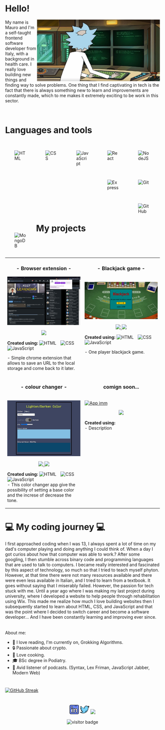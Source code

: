 # Hello!

<img align="right" width="400px" height="200px" src="https://raw.githubusercontent.com/maurobusso/maurobusso/main/gZJnF8uBFF2cy-LgHRk0ZR86e3iVKtWMQdZJbatwhXo.webp" /> 

My name is Mauro and I'm a self-taught frontend software developer from Italy, with a background in health care. I really love building new things and finding way to solve problems. One thing that I find captivating in tech is the fact that there is always something new to learn and improvements are constantly made, which to me   makes it extremely exciting to be work in this sector.

<br/>

# Languages and tools

<img align="left" alt="HTML" width="8%" style="padding:6%;" src="https://cdn.jsdelivr.net/gh/devicons/devicon/icons/html5/html5-plain-wordmark.svg" />
<img align="left" alt="CSS" width="8%" style="padding:6%;" src="https://cdn.jsdelivr.net/gh/devicons/devicon/icons/css3/css3-plain-wordmark.svg" />
<img align="left" alt="JavaScript" width="8%" style="padding:6%;" src="https://cdn.jsdelivr.net/gh/devicons/devicon/icons/javascript/javascript-plain.svg"/>
<img align="left" alt="React" width="8%" style="padding:6%;" src="https://cdn.jsdelivr.net/gh/devicons/devicon/icons/react/react-original-wordmark.svg"/>
<img align="left" alt="NodeJS" width="8%" style="padding:6%;" src="https://cdn.jsdelivr.net/gh/devicons/devicon/icons/nodejs/nodejs-plain-wordmark.svg"/>
<img align="left" alt="Express" width="8%" style="padding:6%;" src="https://cdn.jsdelivr.net/gh/devicons/devicon/icons/express/express-original-wordmark.svg"/>      
<img align="left" alt="Git" width="8%" style="padding:6%;" src="https://cdn.jsdelivr.net/gh/devicons/devicon/icons/git/git-plain-wordmark.svg" />
<img align="left" alt="GitHub" width="8%" style="padding:6%;" src="https://cdn.jsdelivr.net/gh/devicons/devicon/icons/github/github-original-wordmark.svg"/>
<img align="left" alt="MongoDB" width="8%" style="padding:6%;" src="https://cdn.jsdelivr.net/gh/devicons/devicon/icons/mongodb/mongodb-plain-wordmark.svg"/>
<br />
<br />
<br />

#

# My projects

<table>
  <tr>
<!-- 1 project -->
    <td width="50%" valign="top"> 
      <h3 align="center">- Browser extension -</h3>
        <a target="_blank" href="brave://extensions/?id=gjfejbeahhdnmelbcfoafcbidelfcdjm">
            <img src="https://github.com/maurobusso/Chrome-Extension/blob/main/Extension.jpg" width="100%" />
        </a>
        <br />
        <p align="center">
           <a href="https://github.com/maurobusso/Chrome-Extension">
            <img src="https://img.shields.io/static/v1?label=|&message=REPO&color=23555f&style=plastic&logo=github&logo-color=white"/>
           </a>  
           <!-- this is the link to the personal website (still need to be developed)
           <a href="link to app" target="_blank">
             <img src="https://img.shields.io/static/v1?label=|&message=WEBSITE&color=cdf998&style=plastic&logo=wordpress&logo-color=white"/>
           </a>
           -->
         </p>
         <p>
            <strong> Created using: </strong>
            <img alt="HTML" width="25px" style="padding-right:10px;" src="https://cdn.jsdelivr.net/gh/devicons/devicon/icons/html5/html5-plain-wordmark.svg"/>
            <img alt="CSS" width="25px" style="padding-right:10px;" src="https://cdn.jsdelivr.net/gh/devicons/devicon/icons/css3/css3-plain-wordmark.svg" />
            <img alt="JavaScript" width="25px" style="padding-right:10px;" src="https://cdn.jsdelivr.net/gh/devicons/devicon/icons/javascript/javascript-plain.svg" /> 
         </p> 
         <p>
          - Simple chrome extension that allows to save an URL to the local storage and come back to it later.
         </p>
    </td>  
<!-- 2 project -->
     <td width="50%" valign="top"> 
      <h3 align="center">- Blackjack game -</h3>
        <br />
        <a target="_blank" href="https://github.com/maurobusso/Blackjack_game">
            <img width="100%" src="https://github.com/maurobusso/Blackjack_game/blob/main/img.png" />
        </a>
        <br />
        <p align="center">
           <a href="https://github.com/maurobusso/Blackjack_game">
            <img src="https://img.shields.io/static/v1?label=|&message=REPO&color=23555f&style=plastic&logo=github&logo-color=white"/>
           </a>  
           <a href="https://blackjack-game-mauro.netlify.app">
             <img src="https://img.shields.io/static/v1?label=|&message=WEBSITE&color=cdf998&style=plastic&logo=wordpress&logo-color=white"/>
           </a>
         </p>
        <p>
            <strong> Created using: </strong>
            <img alt="HTML" width="25px" style="padding-right:10px;" src="https://cdn.jsdelivr.net/gh/devicons/devicon/icons/html5/html5-plain-wordmark.svg"/>
            <img alt="CSS" width="25px" style="padding-right:10px;" src="https://cdn.jsdelivr.net/gh/devicons/devicon/icons/css3/css3-plain-wordmark.svg" />
            <img alt="JavaScript" width="25px" style="padding-right:10px;" src="https://cdn.jsdelivr.net/gh/devicons/devicon/icons/javascript/javascript-plain.svg" /> 
        </p>
        <p>
         - One player blackjack game.
        </p>  
    </td>
    </tr>
    <tr>
<!-- 3 project -->
     <td width="50%" valign="top"> 
      <h3 align="center">- colour changer -</h3>
        <br />
        <a target="_blank" href="https://color-change-app.netlify.app">
            <img width="100%" src="https://github.com/maurobusso/color-change-tool/blob/main/immage.jpg">
        </a>
        <br />
        <p align="center">
          <a href="https://github.com/maurobusso/colour-change-tool">
            <img src="https://img.shields.io/static/v1?label=|&message=REPO&color=23555f&style=plastic&logo=github&logo-color=white"/>
          </a>  
          <a href="https://color-change-app.netlify.app/">
             <img src="https://img.shields.io/static/v1?label=|&message=WEBSITE&color=cdf998&style=plastic&logo=wordpress&logo-color=white"/>
           </a>
           <!-- this is the link to the personal website (still need to be developed)
           <a href="link to app" target="_blank">
             <img src="https://img.shields.io/static/v1?label=|&message=WEBSITE&color=cdf998&style=plastic&logo=wordpress&logo-color=white"/>
           </a>-->
         </p>
        <p>
          <strong> Created using:  </strong> 
          <img alt="HTML" width="25px" style="padding-right:10px;" src="https://cdn.jsdelivr.net/gh/devicons/devicon/icons/html5/html5-plain-wordmark.svg"/>
          <img alt="CSS" width="25px" style="padding-right:10px;" src="https://cdn.jsdelivr.net/gh/devicons/devicon/icons/css3/css3-plain-wordmark.svg" />
          <img alt="JavaScript" width="25px" style="padding-right:10px;" src="https://cdn.jsdelivr.net/gh/devicons/devicon/icons/javascript/javascript-plain.svg" />
          <br> - This color changer app give the possibility of setting a base color and the increse of decrease the tone.
        </p>
    </td>
<!-- 4 project -->
     <td width="50%" valign="top">
      <h3 align="center">comign soon...</h3>
        <br />
        <a target="_blank" href="link to project">
            <img src="gif" width="100%" alt="App imm"/>
        </a>
        <br />
        <p align="center">
           <a href="link to git ghub repo">
            <img src="https://img.shields.io/static/v1?label=|&message=REPO&color=23555f&style=plastic&logo=github&logo-color=white"/>
           </a>  
           <!-- this is the link to the personal website (still need to be developed)
           <a href="link to app" target="_blank">
             <img src="https://img.shields.io/static/v1?label=|&message=WEBSITE&color=cdf998&style=plastic&logo=wordpress&logo-color=white"/>
           </a>-->
         </p>
        <p><strong> Created using:  </strong> 
        <br> - Description
        </p>
    </td>
  </tr>
</table>

#

# :computer: My coding journey :computer:
I first approached coding when I was 13, I always spent a lot of time on my dad's computer playing and doing anything I could think of. When a day I got curios about how that computer was able to work.? After some googling, I then stumble across binary code and programming languages that are used to talk to computers. I became really interested and fascinated by this aspect of technology, so much so that I tried to teach myself phyton. However, at that time there were not many resources available and there were even less available in Italian, and I tried to learn from a textbook. It goes without saying that I miserably failed. However, the passion for tech stuck with me. Until a year ago where I was making my last project during university, where I developed a website to help people through rehabilitation using Wix. This made me realize how much I love building websites then I subsequently started to learn about HTML, CSS, and JavaScript and that was the point where I decided to switch career and become a software developer... And I have been constantly learning and improving ever since.
<br />
<br />
<br />
About me:<br />
- :book: I love reading, I'm currently on, Grokking Algorithms. <br />
- :lock: Passionate about crypto. <br />
- :hocho: Love cooking. <br />
- :mortar_board: BSc degree in Podiatry. <br />
- :musical_note: Avid listener of podcasts. (Syntax, Lex Friman, JavaScript Jabber, Modern Web)

#

[![GitHub Streak](https://streak-stats.demolab.com?user=maurobusso&theme=vue-dark)](https://git.io/streak-stats)

#

<p align='center'>
<a href="https://www.linkedin.com/in/mauro-busso-601723195/"><img height="30" src="https://raw.githubusercontent.com/8bithemant/8bithemant/master/linkedin.png?raw=true"></a>
<a href="https://twitter.com/MauroBusso4"><img height="30" src="https://raw.githubusercontent.com/8bithemant/8bithemant/master/twitter.png?raw=true"></a>
<a href="mailto:mauro.busso12@gmail.com"><img height="30" src="https://user-images.githubusercontent.com/107254152/192117495-48f525bb-451a-4be3-a97f-3975f3648831.png"></a>



<p  align="center">
<!--<img src="https://visitor-badge.glitch.me/badge?page_id=maurobusso" alt="visitor badge"/>-->
<img src="https://visitor-badge.laobi.icu/badge?page_id=maurobusso" alt="visitor badge"/>       
</p>
